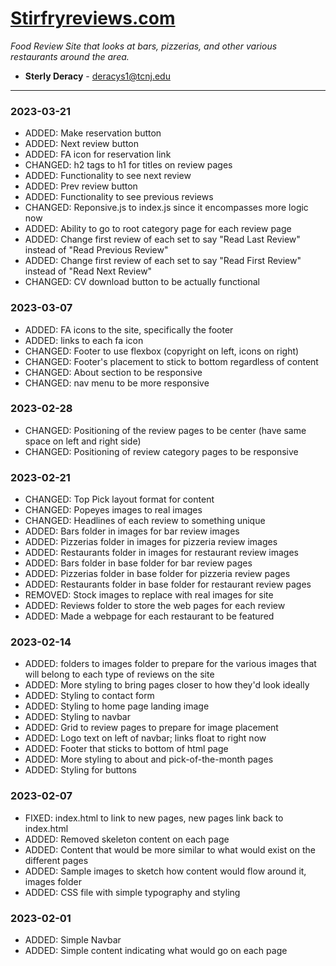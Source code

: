# [Stirfryreviews.com](https://owd.tcnj.edu/~deracys1/imm130/)
_Food Review Site that looks at bars, pizzerias, and other various restaurants around the area._ 
* __Sterly Deracy__ - <deracys1@tcnj.edu>

---
### 2023-03-21
- ADDED: Make reservation button
- ADDED: Next review button
- ADDED: FA icon for reservation link
- CHANGED: h2 tags to h1 for titles on review pages
- ADDED: Functionality to see next review
- ADDED: Prev review button
- ADDED: Functionality to see previous reviews
- CHANGED: Reponsive.js to index.js since it encompasses more logic now
- ADDED: Ability to go to root category page for each review page
- ADDED: Change first review of each set to say "Read Last Review" instead of "Read Previous Review"
- ADDED: Change first review of each set to say "Read First Review" instead of "Read Next Review"
- CHANGED: CV download button to be actually functional


### 2023-03-07
- ADDED: FA icons to the site, specifically the footer
- ADDED: links to each fa icon
- CHANGED: Footer to use flexbox (copyright on left, icons on right)
- CHANGED: Footer's placement to stick to bottom regardless of content
- CHANGED: About section to be responsive
- CHANGED: nav menu to be more responsive


### 2023-02-28
- CHANGED: Positioning of the review pages to be center (have same space on left and right side)
- CHANGED: Positioning of review category pages to be responsive


### 2023-02-21
- CHANGED: Top Pick layout format for content
- CHANGED: Popeyes images to real images
- CHANGED: Headlines of each review to something unique
- ADDED: Bars folder in images for bar review images
- ADDED: Pizzerias folder in images for pizzeria review images
- ADDED: Restaurants folder in images for restaurant review images
- ADDED: Bars folder in base folder for bar review pages
- ADDED: Pizzerias folder in base folder for pizzeria review pages
- ADDED: Restaurants folder in base folder for restaurant review pages
- REMOVED: Stock images to replace with real images for site
- ADDED: Reviews folder to store the web pages for each review
- ADDED: Made a webpage for each restaurant to be featured

### 2023-02-14
- ADDED: folders to images folder to prepare for the various images that will belong to each type of reviews on the site
- ADDED: More styling to bring pages closer to how they'd look ideally
- ADDED: Styling to contact form
- ADDED: Styling to home page landing image
- ADDED: Styling to navbar
- ADDED: Grid to review pages to prepare for image placement
- ADDED: Logo text on left of navbar; links float to right now
- ADDED: Footer that sticks to bottom of html page
- ADDED: More styling to about and pick-of-the-month pages
- ADDED: Styling for buttons


### 2023-02-07
- FIXED: index.html to link to new pages, new pages link back to index.html
- ADDED: Removed skeleton content on each page
- ADDED: Content that would be more similar to what would exist on the different pages
- ADDED: Sample images to sketch how content would flow around it, images folder
- ADDED: CSS file with simple typography and styling


### 2023-02-01
- ADDED: Simple Navbar
- ADDED: Simple content indicating what would go on each page

